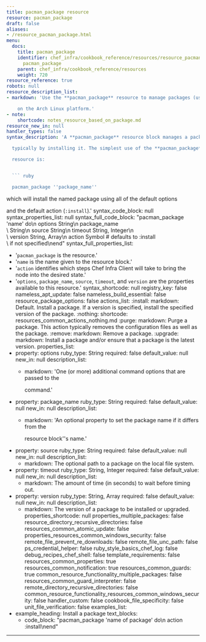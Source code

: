```yaml
---
title: pacman_package resource
resource: pacman_package
draft: false
aliases:
- /resource_pacman_package.html
menu:
  docs:
    title: pacman_package
    identifier: chef_infra/cookbook_reference/resources/resource_pacman_package.md
      pacman_package
    parent: chef_infra/cookbook_reference/resources
    weight: 720
resource_reference: true
robots: null
resource_description_list:
- markdown: 'Use the **pacman_package** resource to manage packages (using pacman)

    on the Arch Linux platform.'
- note:
    shortcode: notes_resource_based_on_package.md
resource_new_in: null
handler_types: false
syntax_description: 'A **pacman_package** resource block manages a package on a node,

  typically by installing it. The simplest use of the **pacman_package**

  resource is:


  ``` ruby

  pacman_package ''package_name''

  ```


  which will install the named package using all of the default options

  and the default action (`:install`).'
syntax_code_block: null
syntax_properties_list: null
syntax_full_code_block: "pacman_package 'name' do\n  options           String\n  package_name\
  \      String\n  source            String\n  timeout           String, Integer\n\
  \  version           String, Array\n  action            Symbol # defaults to :install\
  \ if not specified\nend"
syntax_full_properties_list:
- '`pacman_package` is the resource.'
- '`name` is the name given to the resource block.'
- '`action` identifies which steps Chef Infra Client will take to bring the node into
  the desired state.'
- '`options`, `package_name`, `source`, `timeout`, and `version` are the properties
  available to this resource.'
syntax_shortcode: null
registry_key: false
nameless_apt_update: false
nameless_build_essential: false
resource_package_options: false
actions_list:
  :install:
    markdown: Default. Install a package. If a version is specified, install the specified
      version of the package.
  :nothing:
    shortcode: resources_common_actions_nothing.md
  :purge:
    markdown: Purge a package. This action typically removes the configuration files
      as well as the package.
  :remove:
    markdown: Remove a package.
  :upgrade:
    markdown: Install a package and/or ensure that a package is the latest version.
properties_list:
- property: options
  ruby_type: String
  required: false
  default_value: null
  new_in: null
  description_list:
  - markdown: 'One (or more) additional command options that are passed to the

      command.'
- property: package_name
  ruby_type: String
  required: false
  default_value: null
  new_in: null
  description_list:
  - markdown: 'An optional property to set the package name if it differs from the

      resource block''s name.'
- property: source
  ruby_type: String
  required: false
  default_value: null
  new_in: null
  description_list:
  - markdown: The optional path to a package on the local file system.
- property: timeout
  ruby_type: String, Integer
  required: false
  default_value: null
  new_in: null
  description_list:
  - markdown: The amount of time (in seconds) to wait before timing out.
- property: version
  ruby_type: String, Array
  required: false
  default_value: null
  new_in: null
  description_list:
  - markdown: The version of a package to be installed or upgraded.
properties_shortcode: null
properties_multiple_packages: false
resource_directory_recursive_directories: false
resources_common_atomic_update: false
properties_resources_common_windows_security: false
remote_file_prevent_re_downloads: false
remote_file_unc_path: false
ps_credential_helper: false
ruby_style_basics_chef_log: false
debug_recipes_chef_shell: false
template_requirements: false
resources_common_properties: true
resources_common_notification: true
resources_common_guards: true
common_resource_functionality_multiple_packages: false
resources_common_guard_interpreter: false
remote_directory_recursive_directories: false
common_resource_functionality_resources_common_windows_security: false
handler_custom: false
cookbook_file_specificity: false
unit_file_verification: false
examples_list:
- example_heading: Install a package
  text_blocks:
  - code_block: "pacman_package 'name of package' do\n  action :install\nend"

---
```

